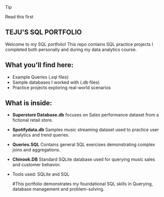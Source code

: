 >[!TIP]
>Read this first

## TEJU'S SQL PORTFOLIO
Welcome to my SQL portfolio! This repo contains SQL practice projects I completed both personally and during my data analytics course.

## What you'll find here:
- Example Queries (.sql files)
- Sample databases I worked with (.db files)
- Practice projects exploring real-world scenarios

## What is inside:
- **Superstore Database.db** focuses on Sales performance dataset from a fictional retail store.
- **Spotifydata.db** Samples music streaming dataset used to practice user analytics and trend queries.
- **Queries.SQL** Contains general SQL exercises demonstrating complex joins and aggregations.
- **Chinook.DB** Standard SQLite database used for querying music sales and customer behavior.

- Tools used: SQLite and SQL

  #This portfolio demonstrates my foundational SQL skills in Querying, database management and problem-solving.
